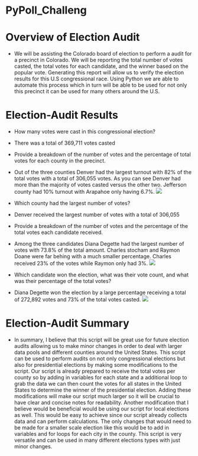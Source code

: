 # PyPoll_Challeng

# Overview of Election Audit
- We will be assisting the Colorado board of election to perform a audit for a precinct in Colorado. We will be reporting the total number of votes casted, the total votes for each candidate, and the winner based on the popular vote. Generating this report will allow us to verify the election results for this U.S congressional race. Using Python we are able to automate this process which in turn will be able to be used for not only this precinct it can be used for many others around the U.S. 

# Election-Audit Results

* How many votes were cast in this congressional election?
- There was a total of 369,711 votes casted 

* Provide a breakdown of the number of votes and the percentage of total votes for each county in the precinct.
- Out of the three counties Denver had the largest turnout with 82% of the total votes with a total of 306,055 votes. As you can see Denver had more than the majority of votes casted versus the other two. Jefferson county had 10% turnout with Arapahoe only having 6.7%. 
![](Resources/County_votes)

* Which county had the largest number of votes?
- Denver received the largest number of votes with a total of 306,055

* Provide a breakdown of the number of votes and the percentage of the total votes each candidate received.
- Among the three candidates Diana Degette had the largest number of votes with 73.8% of the total amount. Charles stocham and Raymon Doane were far behing with a much smaller percentage. Charles received 23% of the votes while Raymon only had 3%. 
![](Resources/Candidate_votes)

* Which candidate won the election, what was their vote count, and what was their percentage of the total votes?
- Diana Degette won the election by a large percentage receiving a total of 272,892 votes and 73% of the total votes casted. 
![](Resources/Winner)

# Election-Audit Summary
- In summary, I believe that this script will be great use for future election audits allowing us to make minor changes in order to deal with larger data pools and different counties around the United States. This script can be used to perform audits on not only congressional elections but also for presidential elections by making some modifications to the script. Our script is already prepared to receive the total votes per county so by adding in variables for each state and a additional loop to grab the data we can then count the votes for all states in the United States to determine the winner of the presidential election. Adding these modifications will make our script much larger so it will be crucial to have clear and concise notes for readability. Another modification that I believe would be beneficial would be using our script for local elections as well. This would be easy to achieve since our script already collects data and can perform calculations. The only changes that would need to be made for a smaller scale election like this would be to add in variables and for loops for each city in the county. This script is very versatile and can be used in many different elections types with just minor changes. 